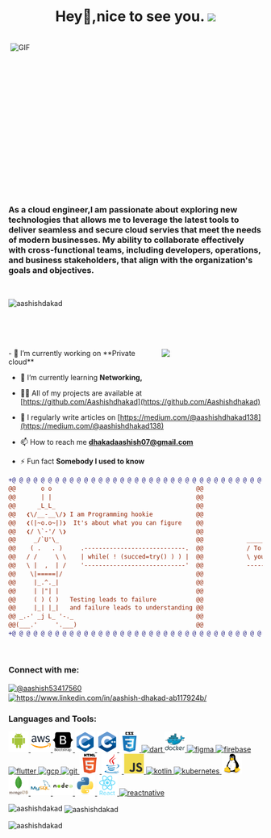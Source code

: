 <h1 align="center">Hey👋,nice to see you.
<img src="https://media.giphy.com/media/WUlplcMpOCEmTGBtBW/giphy.gif" width="100"> </h1>

<!-- ![](https://camo.githubusercontent.com/992babdffd8c74a1502de375fbdf7e4d54773242/68747470733a2f2f6d656469612e67697068792e636f6d2f6d656469612f53576f536b4e36447854737a71494b4571762f67697068792e676966)

<h3 align="right">As a cloud engineer,I am passionate about exploring new technologies that allows me to leverage the latest tools to deliver seamless and secure cloud servies that meet the needs of modern businesses. My ability to collaborate effectively with cross-functional teams, including developers, operations, and business stakeholders, that align with the organization's goals and objectives.</h3> -->

<br>
  <img align="right" alt="GIF" src="https://github.com/abhisheknaiidu/abhisheknaiidu/blob/master/code.gif?raw=true" width="500" height="320" />

<!-- https://media.giphy.com/media/SWoSkN6DxTszqIKEqv/giphy.gif -->
<!-- <img align="right" height="250" width="400" alt="GIF" src="https://miro.medium.com/max/1360/1*IRGHmiGsa16stedQvIaZfw.gif" /> -->



<!--  - 📫 How to reach me: [abhishekmaira1999@gmail.com](mailto:abhishekmaira1999@gmail.com);
 - 🔗 My website: [https://www.abhishekmaira.com/](https://www.abhishekmaira.com/) -->
 
 <h3>As a cloud engineer,I am passionate about exploring new technologies that allows me to leverage the latest tools to deliver seamless and secure cloud servies that meet the needs of modern businesses. My ability to collaborate effectively with cross-functional teams, including developers, operations, and business stakeholders, that align with the organization's goals and objectives.</h3>
 
 <br>
<p align="left"> <img src="https://komarev.com/ghpvc/?username=aashishdakad&label=Profile%20views&color=0e75b6&style=flat" alt="aashishdakad" /> </p>
 
 </br>




<!-- <p align="left"> <a href="https://github.com/ryo-ma/github-profile-trophy"><img src="https://github-profile-trophy.vercel.app/?username=aashishdakad" alt="aashishdakad" /></a> </p>
 -->
 
<br>

</br>
 
 <br>
 <img align='right' src='https://octodex.github.com/images/hula_loop_octodex03.gif' width='200'>
- 🔭 I’m currently working on **Private cloud**

- 🌱 I’m currently learning **Networking,**

- 👨‍💻 All of my projects are available at [https://github.com/Aashishdhakad](https://github.com/Aashishdhakad)

- 📝 I regularly write articles on [https://medium.com/@aashishdhakad138](https://medium.com/@aashishdhakad138)

- 📫 How to reach me **dhakadaashish07@gmail.com**

- ⚡ Fun fact **Somebody I used to know**

  
```diff
+@ @ @ @ @ @ @ @ @ @ @ @ @ @ @ @ @ @ @ @ @ @ @ @ @ @ @ @ @ @ @ @ @ @ @ @ @ @ @ @ @ @ @ @ @ @ @ @ @ @ @ @ @ @ @ @ @ @ @ @  @+
@@       o o                                        @@                                                                    @@
@@       | |                                        @@                                                                    @@
@@      _L_L_                                       @@                                                                    @@
@@   ❮\/__-__\/❯ I am Programming hookie            @@                                                                    @@
@@   ❮(|~o.o~|)❯  It's about what you can figure    @@                                                                    @@
@@   ❮/ \`-'/ \❯                                    @@                                                                    @@
@@     _/`U'\_                                      @@            ____________________________________________            @@
@@    ( .   . )     .----------------------------.  @@            / To improve the readability of your code,  \           @@
@@   / /     \ \    | while( ! (succed=try() ) ) |  @@            \ you can import __future__ as tomorrow.    /           @@
@@   \ |  ,  | /    '----------------------------'  @@            ---------------------------------------------           @@
@@    \|=====|/                                     @@                   \   ^__^                                         @@
@@     |_.^._|                                      @@                    \  (oo)\________                                @@
@@     | |"| |                                      @@                       (__)\        )\/\                            @@
@@     ( ) ( )   Testing leads to failure           @@                           ||-----w |                               @@
@@     |_| |_|   and failure leads to understanding @@                           ||      ||                               @@
@@ _.-' _j L_ '-._                                  @@                                                                    @@
@@(___.'     '.___)                                 @@                                                                    @@
+@ @ @ @ @ @ @ @ @ @ @ @ @ @ @ @ @ @ @ @ @ @ @ @ @ @ @ @ @ @ @ @ @ @ @ @ @ @ @ @ @ @ @ @ @ @ @ @ @ @ @ @ @ @ @ @ @ @ @ @  @+
```
  

</br>



<h3 align="left">Connect with me:</h3>
<p align="left">
<a href="https://twitter.com/@aashish53417560" target="blank"><img align="center" src="https://raw.githubusercontent.com/rahuldkjain/github-profile-readme-generator/master/src/images/icons/Social/twitter.svg" alt="@aashish53417560" height="30" width="40" /></a>
<a href="https://linkedin.com/in/https://www.linkedin.com/in/aashish-dhakad-ab117924b/" target="blank"><img align="center" src="https://raw.githubusercontent.com/rahuldkjain/github-profile-readme-generator/master/src/images/icons/Social/linked-in-alt.svg" alt="https://www.linkedin.com/in/aashish-dhakad-ab117924b/" height="30" width="40" /></a>
</p>

<h3 align="left">Languages and Tools:</h3>
<p align="left"> <a href="https://developer.android.com" target="_blank" rel="noreferrer"> <img src="https://raw.githubusercontent.com/devicons/devicon/master/icons/android/android-original-wordmark.svg" alt="android" width="40" height="40"/> </a> <a href="https://aws.amazon.com" target="_blank" rel="noreferrer"> <img src="https://raw.githubusercontent.com/devicons/devicon/master/icons/amazonwebservices/amazonwebservices-original-wordmark.svg" alt="aws" width="40" height="40"/> </a> <a href="https://getbootstrap.com" target="_blank" rel="noreferrer"> <img src="https://raw.githubusercontent.com/devicons/devicon/master/icons/bootstrap/bootstrap-plain-wordmark.svg" alt="bootstrap" width="40" height="40"/> </a> <a href="https://www.cprogramming.com/" target="_blank" rel="noreferrer"> <img src="https://raw.githubusercontent.com/devicons/devicon/master/icons/c/c-original.svg" alt="c" width="40" height="40"/> </a> <a href="https://www.w3schools.com/cpp/" target="_blank" rel="noreferrer"> <img src="https://raw.githubusercontent.com/devicons/devicon/master/icons/cplusplus/cplusplus-original.svg" alt="cplusplus" width="40" height="40"/> </a> <a href="https://www.w3schools.com/css/" target="_blank" rel="noreferrer"> <img src="https://raw.githubusercontent.com/devicons/devicon/master/icons/css3/css3-original-wordmark.svg" alt="css3" width="40" height="40"/> </a> <a href="https://dart.dev" target="_blank" rel="noreferrer"> <img src="https://www.vectorlogo.zone/logos/dartlang/dartlang-icon.svg" alt="dart" width="40" height="40"/> </a> <a href="https://www.docker.com/" target="_blank" rel="noreferrer"> <img src="https://raw.githubusercontent.com/devicons/devicon/master/icons/docker/docker-original-wordmark.svg" alt="docker" width="40" height="40"/> </a> <a href="https://www.figma.com/" target="_blank" rel="noreferrer"> <img src="https://www.vectorlogo.zone/logos/figma/figma-icon.svg" alt="figma" width="40" height="40"/> </a> <a href="https://firebase.google.com/" target="_blank" rel="noreferrer"> <img src="https://www.vectorlogo.zone/logos/firebase/firebase-icon.svg" alt="firebase" width="40" height="40"/> </a> <a href="https://flutter.dev" target="_blank" rel="noreferrer"> <img src="https://www.vectorlogo.zone/logos/flutterio/flutterio-icon.svg" alt="flutter" width="40" height="40"/> </a> <a href="https://cloud.google.com" target="_blank" rel="noreferrer"> <img src="https://www.vectorlogo.zone/logos/google_cloud/google_cloud-icon.svg" alt="gcp" width="40" height="40"/> </a> <a href="https://git-scm.com/" target="_blank" rel="noreferrer"> <img src="https://www.vectorlogo.zone/logos/git-scm/git-scm-icon.svg" alt="git" width="40" height="40"/> </a> <a href="https://www.w3.org/html/" target="_blank" rel="noreferrer"> <img src="https://raw.githubusercontent.com/devicons/devicon/master/icons/html5/html5-original-wordmark.svg" alt="html5" width="40" height="40"/> </a> <a href="https://www.java.com" target="_blank" rel="noreferrer"> <img src="https://raw.githubusercontent.com/devicons/devicon/master/icons/java/java-original.svg" alt="java" width="40" height="40"/> </a> <a href="https://developer.mozilla.org/en-US/docs/Web/JavaScript" target="_blank" rel="noreferrer"> <img src="https://raw.githubusercontent.com/devicons/devicon/master/icons/javascript/javascript-original.svg" alt="javascript" width="40" height="40"/> </a> <a href="https://kotlinlang.org" target="_blank" rel="noreferrer"> <img src="https://www.vectorlogo.zone/logos/kotlinlang/kotlinlang-icon.svg" alt="kotlin" width="40" height="40"/> </a> <a href="https://kubernetes.io" target="_blank" rel="noreferrer"> <img src="https://www.vectorlogo.zone/logos/kubernetes/kubernetes-icon.svg" alt="kubernetes" width="40" height="40"/> </a> <a href="https://www.linux.org/" target="_blank" rel="noreferrer"> <img src="https://raw.githubusercontent.com/devicons/devicon/master/icons/linux/linux-original.svg" alt="linux" width="40" height="40"/> </a> <a href="https://www.mongodb.com/" target="_blank" rel="noreferrer"> <img src="https://raw.githubusercontent.com/devicons/devicon/master/icons/mongodb/mongodb-original-wordmark.svg" alt="mongodb" width="40" height="40"/> </a> <a href="https://www.mysql.com/" target="_blank" rel="noreferrer"> <img src="https://raw.githubusercontent.com/devicons/devicon/master/icons/mysql/mysql-original-wordmark.svg" alt="mysql" width="40" height="40"/> </a> <a href="https://nodejs.org" target="_blank" rel="noreferrer"> <img src="https://raw.githubusercontent.com/devicons/devicon/master/icons/nodejs/nodejs-original-wordmark.svg" alt="nodejs" width="40" height="40"/> </a> <a href="https://www.python.org" target="_blank" rel="noreferrer"> <img src="https://raw.githubusercontent.com/devicons/devicon/master/icons/python/python-original.svg" alt="python" width="40" height="40"/> </a> <a href="https://reactjs.org/" target="_blank" rel="noreferrer"> <img src="https://raw.githubusercontent.com/devicons/devicon/master/icons/react/react-original-wordmark.svg" alt="react" width="40" height="40"/> </a> <a href="https://reactnative.dev/" target="_blank" rel="noreferrer"> <img src="https://reactnative.dev/img/header_logo.svg" alt="reactnative" width="40" height="40"/> </a> </p>

<p><img align="left" src="https://github-readme-stats.vercel.app/api/top-langs?username=aashishdakad&show_icons=true&locale=en&layout=compact" alt="aashishdakad" /></p>

<p>&nbsp;<img align="center" src="https://github-readme-stats.vercel.app/api?username=aashishdakad&show_icons=true&locale=en" alt="aashishdakad" /></p>

<p><img align="center" src="https://github-readme-streak-stats.herokuapp.com/?user=aashishdakad&" alt="aashishdakad" /></p>

